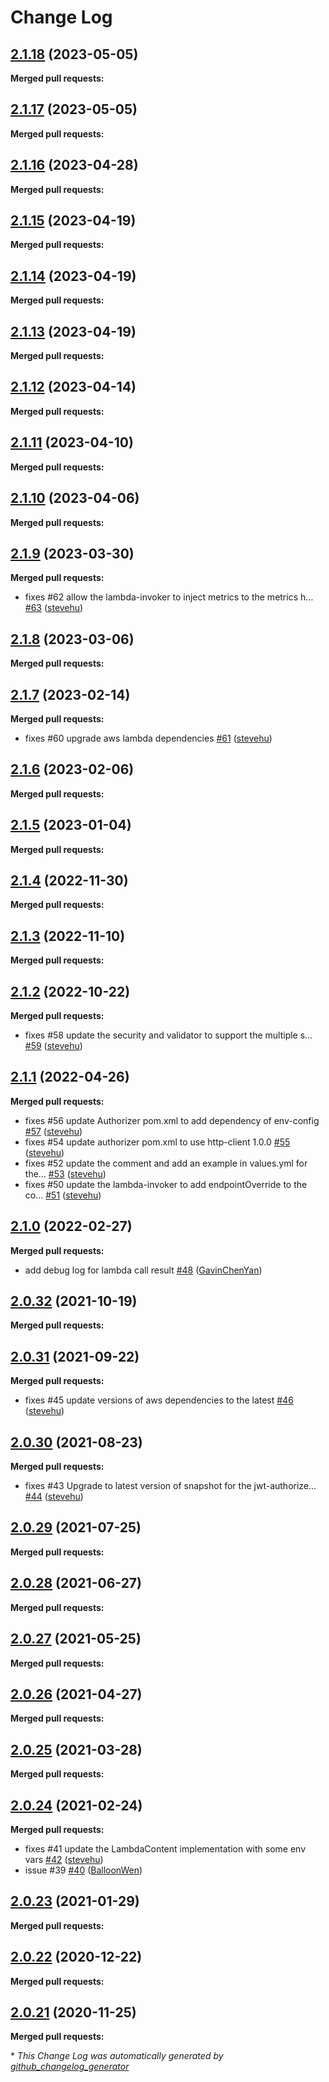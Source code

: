 # Change Log

## [2.1.18](https://github.com/networknt/light-aws-lambda/tree/2.1.18) (2023-05-05)


**Merged pull requests:**


## [2.1.17](https://github.com/networknt/light-aws-lambda/tree/2.1.17) (2023-05-05)


**Merged pull requests:**


## [2.1.16](https://github.com/networknt/light-aws-lambda/tree/2.1.16) (2023-04-28)


**Merged pull requests:**




## [2.1.15](https://github.com/networknt/light-aws-lambda/tree/2.1.15) (2023-04-19)


**Merged pull requests:**


## [2.1.14](https://github.com/networknt/light-aws-lambda/tree/2.1.14) (2023-04-19)


**Merged pull requests:**




## [2.1.13](https://github.com/networknt/light-aws-lambda/tree/2.1.13) (2023-04-19)


**Merged pull requests:**


## [2.1.12](https://github.com/networknt/light-aws-lambda/tree/2.1.12) (2023-04-14)


**Merged pull requests:**




## [2.1.11](https://github.com/networknt/light-aws-lambda/tree/2.1.11) (2023-04-10)


**Merged pull requests:**


## [2.1.10](https://github.com/networknt/light-aws-lambda/tree/2.1.10) (2023-04-06)


**Merged pull requests:**


## [2.1.9](https://github.com/networknt/light-aws-lambda/tree/2.1.9) (2023-03-30)


**Merged pull requests:**


- fixes \#62 allow the lambda-invoker to inject metrics to the metrics h… [\#63](https://github.com/networknt/light-aws-lambda/pull/63) ([stevehu](https://github.com/stevehu))


## [2.1.8](https://github.com/networknt/light-aws-lambda/tree/2.1.8) (2023-03-06)


**Merged pull requests:**


## [2.1.7](https://github.com/networknt/light-aws-lambda/tree/2.1.7) (2023-02-14)


**Merged pull requests:**


- fixes \#60 upgrade aws lambda dependencies [\#61](https://github.com/networknt/light-aws-lambda/pull/61) ([stevehu](https://github.com/stevehu))


## [2.1.6](https://github.com/networknt/light-aws-lambda/tree/2.1.6) (2023-02-06)


**Merged pull requests:**


## [2.1.5](https://github.com/networknt/light-aws-lambda/tree/2.1.5) (2023-01-04)


**Merged pull requests:**


## [2.1.4](https://github.com/networknt/light-aws-lambda/tree/2.1.4) (2022-11-30)


**Merged pull requests:**


## [2.1.3](https://github.com/networknt/light-aws-lambda/tree/2.1.3) (2022-11-10)


**Merged pull requests:**


## [2.1.2](https://github.com/networknt/light-aws-lambda/tree/2.1.2) (2022-10-22)


**Merged pull requests:**


- fixes \#58 update the security and validator to support the multiple s… [\#59](https://github.com/networknt/light-aws-lambda/pull/59) ([stevehu](https://github.com/stevehu))
## [2.1.1](https://github.com/networknt/light-aws-lambda/tree/2.1.1) (2022-04-26)


**Merged pull requests:**


- fixes \#56 update Authorizer pom.xml to add dependency of env-config [\#57](https://github.com/networknt/light-aws-lambda/pull/57) ([stevehu](https://github.com/stevehu))
- fixes \#54 update authorizer pom.xml to use http-client 1.0.0 [\#55](https://github.com/networknt/light-aws-lambda/pull/55) ([stevehu](https://github.com/stevehu))
- fixes \#52 update the comment and add an example in values.yml for the… [\#53](https://github.com/networknt/light-aws-lambda/pull/53) ([stevehu](https://github.com/stevehu))
- fixes \#50 update the lambda-invoker to add endpointOverride to the co… [\#51](https://github.com/networknt/light-aws-lambda/pull/51) ([stevehu](https://github.com/stevehu))
## [2.1.0](https://github.com/networknt/light-aws-lambda/tree/2.1.0) (2022-02-27)


**Merged pull requests:**


- add debug log for lambda call result [\#48](https://github.com/networknt/light-aws-lambda/pull/48) ([GavinChenYan](https://github.com/GavinChenYan))


## [2.0.32](https://github.com/networknt/light-aws-lambda/tree/2.0.32) (2021-10-19)


**Merged pull requests:**




## [2.0.31](https://github.com/networknt/light-aws-lambda/tree/2.0.31) (2021-09-22)


**Merged pull requests:**


- fixes \#45 update versions of aws dependencies to the latest [\#46](https://github.com/networknt/light-aws-lambda/pull/46) ([stevehu](https://github.com/stevehu))
## [2.0.30](https://github.com/networknt/light-aws-lambda/tree/2.0.30) (2021-08-23)


**Merged pull requests:**


- fixes \#43 Upgrade to latest version of snapshot for the jwt-authorize… [\#44](https://github.com/networknt/light-aws-lambda/pull/44) ([stevehu](https://github.com/stevehu))
## [2.0.29](https://github.com/networknt/light-aws-lambda/tree/2.0.29) (2021-07-25)


**Merged pull requests:**




## [2.0.28](https://github.com/networknt/light-aws-lambda/tree/2.0.28) (2021-06-27)


**Merged pull requests:**


## [2.0.27](https://github.com/networknt/light-aws-lambda/tree/2.0.27) (2021-05-25)


**Merged pull requests:**


## [2.0.26](https://github.com/networknt/light-aws-lambda/tree/2.0.26) (2021-04-27)


**Merged pull requests:**


## [2.0.25](https://github.com/networknt/light-aws-lambda/tree/2.0.25) (2021-03-28)


**Merged pull requests:**




## [2.0.24](https://github.com/networknt/light-aws-lambda/tree/2.0.24) (2021-02-24)


**Merged pull requests:**


- fixes \#41 update the LambdaContent implementation with some env vars [\#42](https://github.com/networknt/light-aws-lambda/pull/42) ([stevehu](https://github.com/stevehu))
- issue \#39 [\#40](https://github.com/networknt/light-aws-lambda/pull/40) ([BalloonWen](https://github.com/BalloonWen))
## [2.0.23](https://github.com/networknt/light-aws-lambda/tree/2.0.23) (2021-01-29)


**Merged pull requests:**


## [2.0.22](https://github.com/networknt/light-aws-lambda/tree/2.0.22) (2020-12-22)


**Merged pull requests:**




## [2.0.21](https://github.com/networknt/light-rest-4j/tree/2.0.21) (2020-11-25)


**Merged pull requests:**


\* *This Change Log was automatically generated by [github_changelog_generator](https://github.com/skywinder/Github-Changelog-Generator)*
